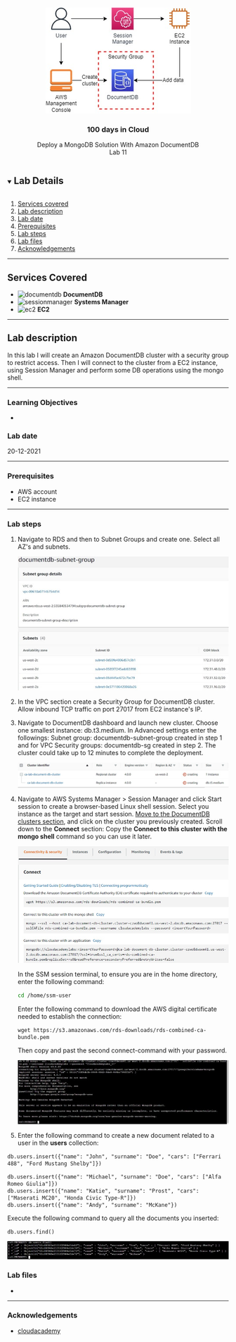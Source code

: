 <br />

<p align="center">
  <a href="img/">
    <img src="img/lab11_diagram.jpg" alt="cloudofthings" width="331" height="241">
  </a>
  <h3 align="center">100 days in Cloud</h3>
<p align="center">
  Deploy a MongoDB Solution With Amazon DocumentDB
    <br />
    Lab 11
    <br/>
  </p>
</p>

<details open="open">
  <summary><h2 style="display: inline-block">Lab Details</h2></summary>
  <ol>
    <li><a href="#services-covered">Services covered</a>
    <li><a href="#lab-description">Lab description</a></li>
    </li>
    <li><a href="#lab-date">Lab date</a></li>
    <li><a href="#prerequisites">Prerequisites</a></li>    
    <li><a href="#lab-steps">Lab steps</a></li>
    <li><a href="#lab-files">Lab files</a></li>
    <li><a href="#acknowledgements">Acknowledgements</a></li>
  </ol>
</details>

---

## Services Covered
* ![documentdb](https://github.com/CloudedThings/100-Days-in-Cloud/blob/main/images/DocumentDB.png) **DocumentDB**
* ![sessionmanager](https://github.com/CloudedThings/100-Days-in-Cloud/blob/main/images/DocumentDB.png) **Systems Manager**
* ![ec2](https://github.com/CloudedThings/100-Days-in-Cloud/blob/main/images/AmazonEC2.png) **EC2**

---

## Lab description

In this lab I will create an Amazon DocumentDB cluster with a security group to restrict access. Then I will connect to the cluster from a EC2 instance, using Session Manager and perform some DB operations using the mongo shell.


---

### Learning Objectives
* 

### Lab date
20-12-2021

---

### Prerequisites
* AWS account
* EC2 instance

---

### Lab steps
1. Navigate to RDS and then to Subnet Groups and create one. Select all AZ's and subnets.

   ![lab11_subnet_group](img/lab11_subnet_group.jpg)

2. In the VPC section create a Security Group for DocumentDB cluster. Allow inbound TCP traffic on port 27017 from EC2 instance's IP. 

3. Navigate to DocumentDB dashboard and launch new cluster. Choose one smallest instance: db.t3.medium. In Advanced settings enter the followings: Subnet group: documentdb-subnet-group created in step 1 and for VPC Security groups: documentdb-sg created in step 2. The cluster could take up to 12 minutes to complete the deployment.

   ![lab11_creating_db_cluster](img/lab11_creating_db_cluster.jpg)

4. Navigate to AWS Systems Manager > Session Manager and click Start session to create a browser-based Linux shell session. Select you instance as the target and start session. [Move to the DocumentDB clusters section](https://us-west-2.console.aws.amazon.com/docdb/home?region=us-west-2#clusters), and click on the cluster you previously created. Scroll down to the **Connect** section: Copy the **Connect to this cluster with the mongo shell** command so you can use it later.

   ![lab11_connect_to_db](img/lab11_connect_to_db.jpg)

   In the SSM session terminal, to ensure you are in the home directory, enter the following command:

   ```bash
   cd /home/ssm-user
   ```

   Enter the following command to download the AWS digital certificate needed to establish the connection:

   ```
   wget https://s3.amazonaws.com/rds-downloads/rds-combined-ca-bundle.pem
   ```

   Then copy and past the second connect-command with your password.

   ![lab11_session_connected](img/lab11_session_connected.jpg)

5.  Enter the following command to create a new document related to a user in the **users** collection:

   ```
   db.users.insert({"name": "John", "surname": "Doe", "cars": ["Ferrari 488", "Ford Mustang Shelby"]})
   ```

   ```
   db.users.insert({"name": "Michael", "surname": "Doe", "cars": ["Alfa Romeo Giulia"]})
   db.users.insert({"name": "Katie", "surname": "Prost", "cars": ["Maserati MC20", "Honda Civic Type-R"]})
   db.users.insert({"name": "Andy", "surname": "McKane"})
   ```

   Execute the following command to query all the documents you inserted:

   ```
   db.users.find()
   ```

   ![lab11_session_find](img/lab11_session_find.jpg)

### Lab files
* 

---

### Acknowledgements
* [cloudacademy](https://cloudacademy.com/lab/deploy-mongodb-solution-amazon-documentdb/)

